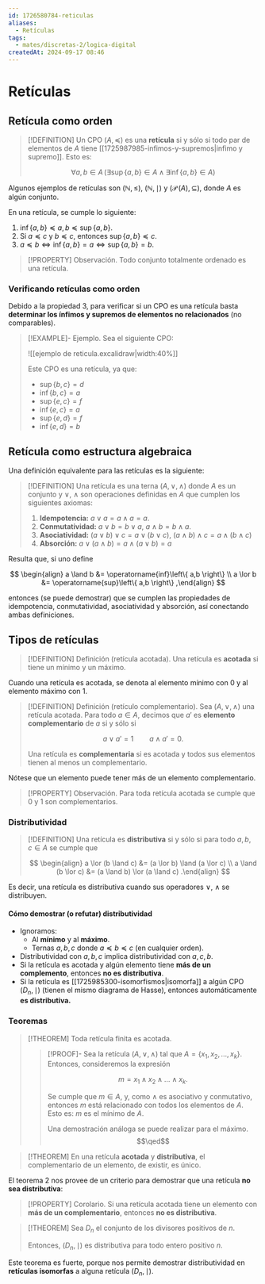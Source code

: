 ```yaml
---
id: 1726580784-reticulas
aliases:
  - Retículas
tags:
  - mates/discretas-2/logica-digital
createdAt: 2024-09-17 08:46
---
```


# Retículas

## Retícula como orden

> [!DEFINITION]
> Un CPO $(A, \preceq)$ es una **retícula** si y sólo si todo par de elementos de $A$ tiene [[1725987985-infimos-y-supremos|infimo y supremo]]. Esto es:
> 
> $$
> \forall a,b \in A \, (\exists \operatorname{sup}\left\{ a,b \right\} \in A \land \exists \operatorname{inf}\left\{ a,b \right\} \in A)
> $$

Algunos ejemplos de retículas son $(\mathbb{N}, \leq)$, $(\mathbb{N}, \mid)$ y $(\operatorname{\mathscr{P}}(A), \subseteq)$, donde $A$ es algún conjunto.

En una retícula, se cumple lo siguiente:

1. $\operatorname{inf}\left\{ a,b \right\} \preceq a,b \preceq \operatorname{sup}\left\{ a,b \right\}$.
2. Si $a \preceq c$ y $b \preceq c$, entonces $\operatorname{sup}\left\{ a,b \right\} \preceq c$.
3. $a \preceq b \iff \operatorname{inf}\left\{ a,b \right\} = a \iff \operatorname{sup}\left\{ a,b \right\} = b$.

> [!PROPERTY] Observación.
> Todo conjunto totalmente ordenado es una retícula.

### Verificando retículas como orden

Debido a la propiedad 3, para verificar si un CPO es una retícula basta **determinar los ínfimos y supremos de elementos no relacionados** (no comparables).

> [!EXAMPLE]- Ejemplo.
> Sea el siguiente CPO:
> 
> ![[ejemplo de reticula.excalidraw|width:40%]]
> 
> Este CPO es una retícula, ya que:
> 
> - $\operatorname{sup}\left\{ b,c \right\} = d$
> - $\operatorname{inf}\left\{ b,c \right\} = a$
> - $\operatorname{sup}\left\{ e,c \right\} = f$
> - $\operatorname{inf}\left\{ e,c \right\} = a$
> - $\operatorname{sup}\left\{ e,d \right\} = f$
> - $\operatorname{inf}\left\{ e,d \right\} = b$

## Retícula como estructura algebraica

Una definición equivalente para las retículas es la siguiente:

> [!DEFINITION]
> Una retícula es una terna $(A, \lor, \land)$ donde $A$ es un conjunto y $\lor$, $\land$ son operaciones definidas en $A$ que cumplen los siguientes axiomas:
> 
> 1. **Idempotencia:** $a \lor a = a \land a = a$.
> 2. **Conmutatividad:** $a \lor b = b \lor a$, $a \land b = b \land a$.
> 3. **Asociatividad:** $(a \lor b) \lor c = a \lor (b \lor c)$, $(a \land b) \land c = a \land (b \land c)$
> 4. **Absorción:** $a \lor (a \land b) = a \land (a \lor b) = a$

Resulta que, si uno define

$$
\begin{align}
a \land b &= \operatorname{inf}\left\{ a,b \right\} \\
a \lor b &= \operatorname{sup}\left\{ a,b \right\}
,\end{align}
$$

entonces (se puede demostrar) que se cumplen las propiedades de idempotencia, conmutatividad, asociatividad y absorción, así conectando ambas definiciones.

## Tipos de retículas

> [!DEFINITION] Definición (retícula acotada).
> Una retícula es **acotada** si tiene un mínimo y un máximo. 

Cuando una retícula es acotada, se denota al elemento mínimo con $0$ y al elemento máximo con $1$.

> [!DEFINITION] Definición (retículo complementario).
> Sea $(A, \lor, \land)$ una retícula acotada. Para todo $a \in A$, decimos que $a'$ es **elemento complementario** de $a$ si y sólo si
> 
> $$
> a \lor a' = 1 \qquad a \land a' = 0
> .$$
> 
> Una retícula es **complementaria** si es acotada y todos sus elementos tienen al menos un complementario.

Nótese que un elemento puede tener más de un elemento complementario.

> [!PROPERTY] Observación.
> Para toda retícula acotada se cumple que $0$ y $1$ son complementarios.

### Distributividad

> [!DEFINITION]
> Una retícula es **distributiva** si y sólo si para todo $a,b,c \in A$ se cumple que
> 
> $$
> \begin{align}
> a \lor (b \land c) &= (a \lor b) \land (a \lor c) \\
> a \land (b \lor c) &= (a \land b) \lor (a \land c)
> .\end{align}
> $$

Es decir, una retícula es distributiva cuando sus operadores $\lor$, $\land$ se distribuyen.

#### Cómo demostrar (o refutar) distributividad

- Ignoramos:
  - Al **mínimo** y al **máximo**.
  - Ternas $a,b,c$ donde $a \preceq b \preceq c$ (en cualquier orden).
- Distributividad con $a,b,c$ implica distributividad con $a,c,b$.
- Si la retícula es acotada y algún elemento tiene **más de un complemento**, entonces **no  es distributiva**.
- Si la retícula es [[1725985300-isomorfismos|isomorfa]] a algún CPO $(D_n, \mid)$ (tienen el mismo diagrama de Hasse), entonces automáticamente **es distributiva.**

### Teoremas

> [!THEOREM]
> Toda retícula finita es acotada.
> 
> > [!PROOF]-
> > Sea la retícula $(A, \lor, \land)$ tal que $A = \left\{ x_1, x_2, \ldots, x_k \right\}$. Entonces, consideremos la expresión
> > 
> > $$
> > m = x_1 \land x_2 \land \ldots \land x_k
> > .$$
> > 
> > Se cumple que $m \in A$, y, como $\land$ es asociativo y conmutativo, entonces $m$ está relacionado con todos los elementos de $A$. Esto es: $m$ es el mínimo de $A$.
> > 
> > Una demostración análoga se puede realizar para el máximo.
> > $$\qed$$

> [!THEOREM]
> En una retícula **acotada** y **distributiva**, el complementario de un elemento, de existir, es único.

El teorema 2 nos provee de un criterio para demostrar que una retícula **no sea distributiva**:

> [!PROPERTY] Corolario.
> Si una retícula acotada tiene un elemento con **más de un complementario**, entonces **no es distributiva**.

> [!THEOREM]
> Sea $D_n$ el conjunto de los divisores positivos de $n$.
> 
> Entonces, $(D_n, \mid)$ es distributiva para todo entero positivo $n$.

Este teorema es fuerte, porque nos permite demostrar distributividad en **retículas isomorfas** a alguna retícula $(D_n, \mid)$.
